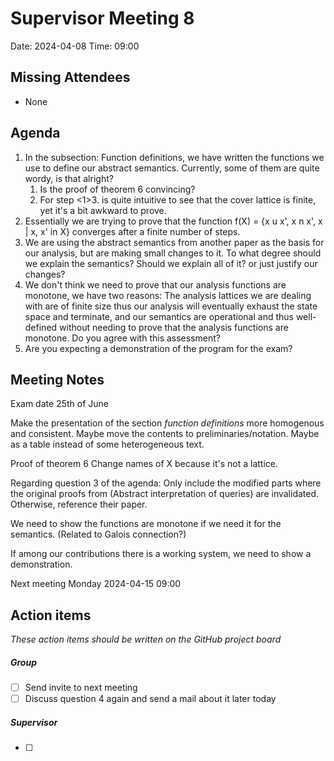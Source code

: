 # Supervisor Meeting 8
Date: 2024-04-08
Time: 09:00

## Missing Attendees
- None

## Agenda
1. In the subsection: Function definitions, we have written the functions we use to define our abstract semantics. Currently, some of them are quite wordy, is that alright?
   1. Is the proof of theorem 6 convincing?
   2. For step <1>3. is quite intuitive to see that the cover lattice is finite, yet it's a bit awkward to prove.
2. Essentially we are trying to prove that the function f(X) = {x u x', x n x', x | x, x' in X} converges after a finite number of steps.
3. We are using the abstract semantics from another paper as the basis for our analysis, but are making small changes to it. To what degree should we explain the semantics? Should we explain all of it? or just justify our changes?
4. We don't think we need to prove that our analysis functions are monotone, we have two reasons: The analysis lattices we are dealing with are of finite size thus our analysis will eventually exhaust the state space and terminate, and our semantics are operational and thus well-defined without needing to prove that the analysis functions are monotone. Do you agree with this assessment?
5. Are you expecting a demonstration of the program for the exam?


## Meeting Notes
Exam date 25th of June

Make the presentation of the section *function definitions* more homogenous and consistent.
Maybe move the contents to preliminaries/notation.
Maybe as a table instead of some heterogeneous text.

Proof of theorem 6
Change names of X because it's not a lattice.

Regarding question 3 of the agenda: Only include the modified parts where the original proofs from (Abstract interpretation of queries) are invalidated. Otherwise, reference their paper.

We need to show the functions are monotone if we need it for the semantics. (Related to Galois connection?)

If among our contributions there is a working system, we need to show a demonstration.

Next meeting Monday 2024-04-15 09:00

## Action items
*These action items should be written on the GitHub project board*

##### Group
- [ ] Send invite to next meeting
- [ ] Discuss question 4 again and send a mail about it later today

##### Supervisor
- [ ]  